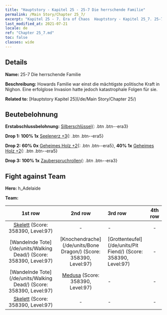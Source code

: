 ```yaml
---
title: "Hauptstory - Kapitel 25 - 25-7 Die herrschende Familie"
permalink: /Main Story/Chapter 25_7/
excerpt: "Kapitel 25 - 7. Era of Chaos  Hauptstory - Kapitel 25_7. 25-7 Die herrschende Familie"
last_modified_at: 2021-07-21
locale: de
ref: "Chapter 25_7.md"
toc: false
classes: wide
---
```


## Details

 **Name:** 25-7 Die herrschende Familie

 **Beschreibung:** Howards Familie war einst die mächtigste politische Kraft in Nighon. Eine erfolglose Invasion hatte jedoch katastrophale Folgen für sie.

 **Related to:** [Hauptstory Kapitel 25](/de/Main Story/Chapter 25/)

## Beutebelohnung

 **Erstabschlussbelohnung:** [Silberschlüssel](/ItemsDE/con_693/){: .btn .btn--era3}

 **Drop 1:** **100% 1x** [Seelenerz +3](/ItemsDE/mat_82/){: .btn .btn--era5}

 **Drop 2:** **60% 0x** [Geheimes Holz +2](/ItemsDE/mat_76/){: .btn .btn--era5}, **40% 1x** [Geheimes Holz +2](/ItemsDE/mat_76/){: .btn .btn--era5}

 **Drop 3:** **100% 1x** [Zauberspruchrollen](/ItemsDE/con_694/){: .btn .btn--era3}


## Fight against Team
 **Hero:** h_Adelaide

 **Team:**


  | 1st row | 2nd row | 3rd row | 4th row |
  |:----:|:----:|:----|:----:|
  | [Skelett](/de/units/Skeleton/) (Score: 358390, Level:97)  | - | - | - |
  | [Wandelnde Tote](/de/units/Walking Dead/) (Score: 358390, Level:97)  | [Knochendrache](/de/units/Bone Dragon/) (Score: 358390, Level:97)  | [Grottenteufel](/de/units/Pit Fiend/) (Score: 358390, Level:97)  | - |
  | [Wandelnde Tote](/de/units/Walking Dead/) (Score: 358390, Level:97)  | [Medusa](/de/units/Medusa/) (Score: 358390, Level:97)  | - | - |
  | [Skelett](/de/units/Skeleton/) (Score: 358390, Level:97)  | - | - | - |


